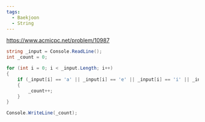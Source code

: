 ```yaml
---
tags:
  - Baekjoon
  - String
---
```

https://www.acmicpc.net/problem/10987
```C#
string _input = Console.ReadLine();
int _count = 0;

for (int i = 0; i < _input.Length; i++)
{
    if (_input[i] == 'a' || _input[i] == 'e' || _input[i] == 'i' || _input[i] == 'o' || _input[i] == 'u')
    {
        _count++;
    }
}

Console.WriteLine(_count);
```